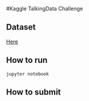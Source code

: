 #Kaggle TalkingData Challenge

## Dataset
[Here](https://www.kaggle.com/c/talkingdata-adtracking-fraud-detection/data)

## How to run
`jupyter notebook`

## How to submit
